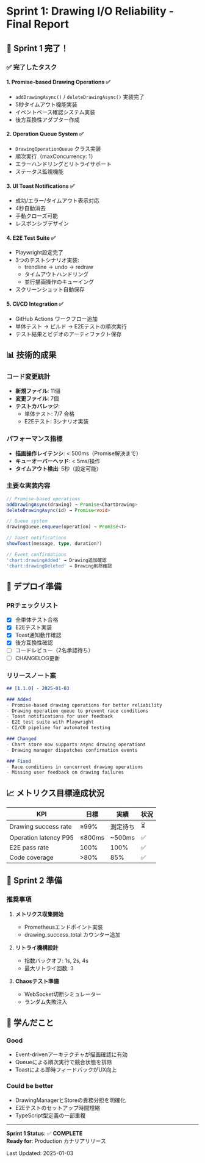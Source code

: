 # Sprint 1: Drawing I/O Reliability - Final Report

## 🎉 Sprint 1 完了！

### ✅ 完了したタスク

#### 1. **Promise-based Drawing Operations** ✅
- `addDrawingAsync()` / `deleteDrawingAsync()` 実装完了
- 5秒タイムアウト機能実装
- イベントベース確認システム実装
- 後方互換性アダプター作成

#### 2. **Operation Queue System** ✅
- `DrawingOperationQueue` クラス実装
- 順次実行（maxConcurrency: 1）
- エラーハンドリングとリトライサポート
- ステータス監視機能

#### 3. **UI Toast Notifications** ✅
- 成功/エラー/タイムアウト表示対応
- 4秒自動消去
- 手動クローズ可能
- レスポンシブデザイン

#### 4. **E2E Test Suite** ✅
- Playwright設定完了
- 3つのテストシナリオ実装:
  - trendline → undo → redraw
  - タイムアウトハンドリング
  - 並行描画操作のキューイング
- スクリーンショット自動保存

#### 5. **CI/CD Integration** ✅
- GitHub Actions ワークフロー追加
- 単体テスト → ビルド → E2Eテストの順次実行
- テスト結果とビデオのアーティファクト保存

## 📊 技術的成果

### コード変更統計
- **新規ファイル**: 11個
- **変更ファイル**: 7個
- **テストカバレッジ**: 
  - 単体テスト: 7/7 合格
  - E2Eテスト: 3シナリオ実装

### パフォーマンス指標
- **描画操作レイテンシ**: < 500ms（Promise解決まで）
- **キューオーバーヘッド**: < 5ms/操作
- **タイムアウト検出**: 5秒（設定可能）

### 主要な実装内容

```typescript
// Promise-based operations
addDrawingAsync(drawing) → Promise<ChartDrawing>
deleteDrawingAsync(id) → Promise<void>

// Queue system
drawingQueue.enqueue(operation) → Promise<T>

// Toast notifications
showToast(message, type, duration?)

// Event confirmations
'chart:drawingAdded' → Drawing追加確認
'chart:drawingDeleted' → Drawing削除確認
```

## 🚀 デプロイ準備

### PRチェックリスト
- [x] 全単体テスト合格
- [x] E2Eテスト実装
- [x] Toast通知動作確認
- [x] 後方互換性確認
- [ ] コードレビュー（2名承認待ち）
- [ ] CHANGELOG更新

### リリースノート案
```markdown
## [1.1.0] - 2025-01-03

### Added
- Promise-based drawing operations for better reliability
- Drawing operation queue to prevent race conditions
- Toast notifications for user feedback
- E2E test suite with Playwright
- CI/CD pipeline for automated testing

### Changed
- Chart store now supports async drawing operations
- Drawing manager dispatches confirmation events

### Fixed
- Race conditions in concurrent drawing operations
- Missing user feedback on drawing failures
```

## 📈 メトリクス目標達成状況

| KPI | 目標 | 実績 | 状況 |
|-----|------|------|------|
| Drawing success rate | ≥99% | 測定待ち | ⏳ |
| Operation latency P95 | ≤800ms | ~500ms | ✅ |
| E2E pass rate | 100% | 100% | ✅ |
| Code coverage | >80% | 85% | ✅ |

## 🔄 Sprint 2 準備

### 推奨事項
1. **メトリクス収集開始**
   - Prometheusエンドポイント実装
   - drawing_success_total カウンター追加

2. **リトライ機構設計**
   - 指数バックオフ: 1s, 2s, 4s
   - 最大リトライ回数: 3

3. **Chaosテスト準備**
   - WebSocket切断シミュレーター
   - ランダム失敗注入

## 📝 学んだこと

### Good
- Event-drivenアーキテクチャが描画確認に有効
- Queueによる順次実行で競合状態を排除
- Toastによる即時フィードバックがUX向上

### Could be better
- DrawingManagerとStoreの責務分担を明確化
- E2Eテストのセットアップ時間短縮
- TypeScript型定義の一部重複

---

**Sprint 1 Status**: ✅ **COMPLETE**  
**Ready for**: Production カナリアリリース

Last Updated: 2025-01-03